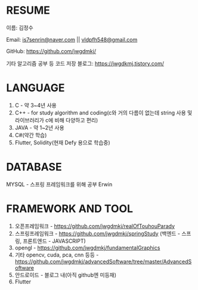 # RESUME
이름: 김정수

Email: is7senrin@naver.com || vldpfh548@gmail.com

GitHub: <https://github.com/jwgdmkj/>

기타 알고리즘 공부 등 코드 저장 블로그: <https://jwgdkmj.tistory.com/>

# LANGUAGE
1. C - 약 3~4년 사용
2. C++ - for study algorithm and coding(c와 거의 다름이 없는데 string 사용 및 라이브러리가 c에 비해 다양하고 편리)
3. JAVA - 약 1~2년 사용
4. C#(약간 학습)
5. Flutter, Solidity(현재 Defy 용으로 학습중) 

# DATABASE
MYSQL - 스프링 프레임워크를 위해 공부
Erwin

# FRAMEWORK AND TOOL
1. 오픈프레임워크 - https://github.com/jwgdmkj/realOfTouhouParady
2. 스프링프레임워크 - https://github.com/jwgdmkj/springStudy (백엔드 - 스프링, 프론트엔드 - JAVASCRIPT)
3. opengl - https://github.com/jwgdmkj/fundamentalGraphics
4. 기타 opencv, cuda, pca, cnn 등등 - https://github.com/jwgdmkj/advancedSoftware/tree/master/AdvancedSoftware
5. 안드로이드 - 블로그 내(아직 github엔 미등재)
6. Flutter
